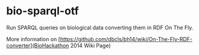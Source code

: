 bio-sparql-otf
==============

Run SPARQL queries on biological data converting them in RDF On The Fly.

More information on [https://github.com/dbcls/bh14/wiki/On-The-Fly-RDF-converter](BioHackathon 2014 Wiki Page)
